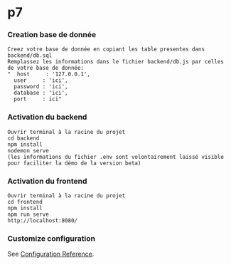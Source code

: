 # p7

### Creation base de donnée
```
Creez votre base de donnée en copiant les table presentes dans backend/db.sql
Remplassez les informations dans le fichier backend/db.js par celles de votre base de donnée:
"  host     : '127.0.0.1',
  user     : 'ici',
  password : 'ici',
  database : 'ici',
  port     : ici"

```

### Activation du backend
```
Ouvrir terminal à la racine du projet
cd backend
npm install
nodemon serve
(les informations du fichier .env sont volontairement laissé visible pour faciliter la démo de la version beta)
```

### Activation du frontend
```
Ouvrir terminal à la racine du projet
cd frontend
npm install
npm run serve
http://localhost:8080/

```

### Customize configuration
See [Configuration Reference](https://cli.vuejs.org/config/).
